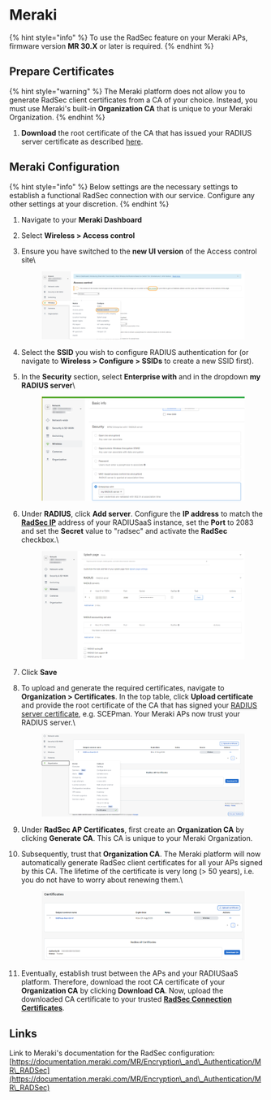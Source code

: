# Meraki

{% hint style="info" %}
To use the RadSec feature on your Meraki APs, firmware version **MR 30.X** or later is required.
{% endhint %}

## Prepare Certificates

{% hint style="warning" %}
The Meraki platform does not allow you to generate RadSec client certificates from a CA of your choice. Instead, you must use Meraki's built-in **Organization CA** that is unique to your Meraki Organization.
{% endhint %}

1. **Download** the root certificate of the CA that has issued your RADIUS server certificate as described [here](../../../portal/settings/settings-server/certificates.md#download).

## Meraki Configuration

{% hint style="info" %}
Below settings are the necessary settings to establish a functional RadSec connection with our service. Configure any other settings at your discretion.
{% endhint %}

1. Navigate to your **Meraki Dashboard**
2. Select **Wireless > Access control**
3.  Ensure you have switched to the **new UI version** of the Access control site\


    <figure><img src="../../../.gitbook/assets/Bild-1-Edited (2).png" alt=""><figcaption></figcaption></figure>
4. Select the **SSID** you wish to configure RADIUS authentication for (or navigate to **Wireless > Configure > SSIDs** to create a new SSID first).
5.  In the **Security** section, select **Enterprise with** and in the dropdown **my RADIUS server**\


    <figure><img src="../../../.gitbook/assets/Bild-2-Edited.png" alt=""><figcaption></figcaption></figure>
6.  Under **RADIUS**, click **Add server**. Configure the **IP address** to match the [**RadSec IP**](../../../portal/settings/settings-server/ports-and-ip-addresses.md#radsec-ip-address-tcp) address of your RADIUSaaS instance, set the **Port** to 2083 and  set the **Secret** value to "radsec" and activate the **RadSec** checkbox.\


    <figure><img src="../../../.gitbook/assets/Bild-3-Edited.png" alt=""><figcaption></figcaption></figure>
7. Click **Save**
8.  To upload and generate the required certificates, navigate to **Organization > Certificates**. In the top table, click **Upload certificate** and provide the root certificate of the CA that has signed your [RADIUS server certificate](../../../portal/settings/settings-server/certificates.md#download), e.g. SCEPman. Your Meraki APs now trust your RADIUS server.\


    <figure><img src="../../../.gitbook/assets/Bild-4-Edited.png" alt=""><figcaption></figcaption></figure>
9. Under **RadSec AP Certificates**, first create an **Organization CA** by clicking **Generate CA**. This CA is unique to your Meraki Organization.
10. Subsequently, trust that **Organization CA**. The Meraki platform will now automatically generate RadSec client certificates for all your APs signed by this CA. The lifetime of the certificate is very long (> 50 years), i.e. you do not have to worry about renewing them.\


    <figure><img src="../../../.gitbook/assets/Bild-5-Edited.png" alt=""><figcaption></figcaption></figure>
11. Eventually, establish trust between the APs and your RADIUSaaS platform. Therefore, download the root CA certificate of your **Organization CA** by clicking **Download CA**. Now, upload the downloaded CA certificate to your trusted [**RadSec Connection Certificates**](../../../portal/settings/settings-server/certificates.md#add-a-new-certificate).

## Links

Link to Meraki's documentation for the RadSec configuration: [https://documentation.meraki.com/MR/Encryption\_and\_Authentication/MR\_RADSec](https://documentation.meraki.com/MR/Encryption\_and\_Authentication/MR\_RADSec)
